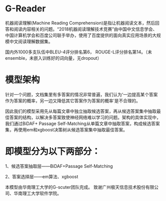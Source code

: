 # G-Reader
机器阅读理解(Machine Reading Comprehension)是指让机器阅读文本，然后回答和阅读内容相关的问题。“2018机器阅读理解技术竞赛”由中国中文信息学会、中国计算机学会和百度公司联手举办，使用了百度提供的面向真实应用场景的大规模中文阅读理解数据集。

国内外1000多支队伍中BLEU-4评分排名第6， ROUGE-L评分排名第14。（未ensemble，未嵌入训练好的词向量，无dropout）


# 模型架构
针对一个问题，文档集里有多答案的情况非常普遍，我们认为‘一边提高某个答案作为答案的概率，另一边又降低其它答案作为答案的概率’是不合理的。

因此我们的模型采用先从每篇文章中独立抽取候选答案，再从候选答案集中抽取最佳答案的结构，以解决多答案致使神经网络难以学习的问题。架构的具体实现中，我们通过BiDAF+ Passage Self-Matching从单篇文章中抽取答案，构成候选答案集，再使用em和xgboost决策树从候选答案集中抽取最佳答案。
# 即模型分为以下两部分：
1、候选答案抽取层——BiDAF+Passage Self-Matching

2、答案选择层——em算法、xgboost 


本模型由华南理工大学的G-scuter团队完成。
致谢广州极天信息技术股份有限公司、华南理工大学软件学院。
